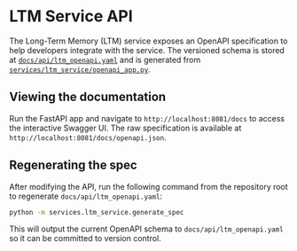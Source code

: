 # LTM Service API

The Long-Term Memory (LTM) service exposes an OpenAPI specification to help developers integrate with the service. The versioned schema is stored at [`docs/api/ltm_openapi.yaml`](docs/api/ltm_openapi.yaml) and is generated from [`services/ltm_service/openapi_app.py`](../services/ltm_service/openapi_app.py).

## Viewing the documentation

Run the FastAPI app and navigate to `http://localhost:8081/docs` to access the interactive Swagger UI. The raw specification is available at `http://localhost:8081/docs/openapi.json`.

## Regenerating the spec

After modifying the API, run the following command from the repository root to regenerate `docs/api/ltm_openapi.yaml`:

```bash
python -m services.ltm_service.generate_spec
```

This will output the current OpenAPI schema to `docs/api/ltm_openapi.yaml` so it can be committed to version control.
